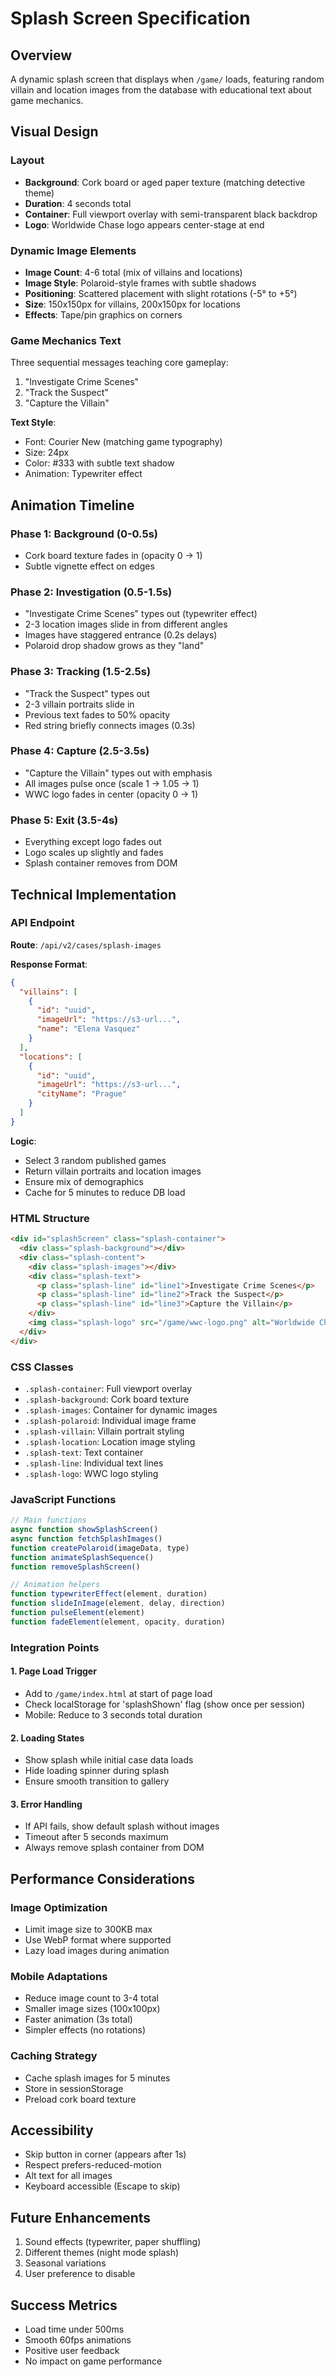 # Splash Screen Specification

## Overview
A dynamic splash screen that displays when `/game/` loads, featuring random villain and location images from the database with educational text about game mechanics.

## Visual Design

### Layout
- **Background**: Cork board or aged paper texture (matching detective theme)
- **Duration**: 4 seconds total
- **Container**: Full viewport overlay with semi-transparent black backdrop
- **Logo**: Worldwide Chase logo appears center-stage at end

### Dynamic Image Elements
- **Image Count**: 4-6 total (mix of villains and locations)
- **Image Style**: Polaroid-style frames with subtle shadows
- **Positioning**: Scattered placement with slight rotations (-5° to +5°)
- **Size**: 150x150px for villains, 200x150px for locations
- **Effects**: Tape/pin graphics on corners

### Game Mechanics Text
Three sequential messages teaching core gameplay:
1. "Investigate Crime Scenes"
2. "Track the Suspect"
3. "Capture the Villain"

**Text Style**:
- Font: Courier New (matching game typography)
- Size: 24px
- Color: #333 with subtle text shadow
- Animation: Typewriter effect

## Animation Timeline

### Phase 1: Background (0-0.5s)
- Cork board texture fades in (opacity 0 → 1)
- Subtle vignette effect on edges

### Phase 2: Investigation (0.5-1.5s)
- "Investigate Crime Scenes" types out (typewriter effect)
- 2-3 location images slide in from different angles
- Images have staggered entrance (0.2s delays)
- Polaroid drop shadow grows as they "land"

### Phase 3: Tracking (1.5-2.5s)
- "Track the Suspect" types out
- 2-3 villain portraits slide in
- Previous text fades to 50% opacity
- Red string briefly connects images (0.3s)

### Phase 4: Capture (2.5-3.5s)
- "Capture the Villain" types out with emphasis
- All images pulse once (scale 1 → 1.05 → 1)
- WWC logo fades in center (opacity 0 → 1)

### Phase 5: Exit (3.5-4s)
- Everything except logo fades out
- Logo scales up slightly and fades
- Splash container removes from DOM

## Technical Implementation

### API Endpoint
**Route**: `/api/v2/cases/splash-images`

**Response Format**:
```json
{
  "villains": [
    {
      "id": "uuid",
      "imageUrl": "https://s3-url...",
      "name": "Elena Vasquez"
    }
  ],
  "locations": [
    {
      "id": "uuid",
      "imageUrl": "https://s3-url...",
      "cityName": "Prague"
    }
  ]
}
```

**Logic**:
- Select 3 random published games
- Return villain portraits and location images
- Ensure mix of demographics
- Cache for 5 minutes to reduce DB load

### HTML Structure
```html
<div id="splashScreen" class="splash-container">
  <div class="splash-background"></div>
  <div class="splash-content">
    <div class="splash-images"></div>
    <div class="splash-text">
      <p class="splash-line" id="line1">Investigate Crime Scenes</p>
      <p class="splash-line" id="line2">Track the Suspect</p>
      <p class="splash-line" id="line3">Capture the Villain</p>
    </div>
    <img class="splash-logo" src="/game/wwc-logo.png" alt="Worldwide Chase">
  </div>
</div>
```

### CSS Classes
- `.splash-container`: Full viewport overlay
- `.splash-background`: Cork board texture
- `.splash-images`: Container for dynamic images
- `.splash-polaroid`: Individual image frame
- `.splash-villain`: Villain portrait styling
- `.splash-location`: Location image styling
- `.splash-text`: Text container
- `.splash-line`: Individual text lines
- `.splash-logo`: WWC logo styling

### JavaScript Functions
```javascript
// Main functions
async function showSplashScreen()
async function fetchSplashImages()
function createPolaroid(imageData, type)
function animateSplashSequence()
function removeSplashScreen()

// Animation helpers
function typewriterEffect(element, duration)
function slideInImage(element, delay, direction)
function pulseElement(element)
function fadeElement(element, opacity, duration)
```

### Integration Points

#### 1. Page Load Trigger
- Add to `/game/index.html` at start of page load
- Check localStorage for 'splashShown' flag (show once per session)
- Mobile: Reduce to 3 seconds total duration

#### 2. Loading States
- Show splash while initial case data loads
- Hide loading spinner during splash
- Ensure smooth transition to gallery

#### 3. Error Handling
- If API fails, show default splash without images
- Timeout after 5 seconds maximum
- Always remove splash container from DOM

## Performance Considerations

### Image Optimization
- Limit image size to 300KB max
- Use WebP format where supported
- Lazy load images during animation

### Mobile Adaptations
- Reduce image count to 3-4 total
- Smaller image sizes (100x100px)
- Faster animation (3s total)
- Simpler effects (no rotations)

### Caching Strategy
- Cache splash images for 5 minutes
- Store in sessionStorage
- Preload cork board texture

## Accessibility
- Skip button in corner (appears after 1s)
- Respect prefers-reduced-motion
- Alt text for all images
- Keyboard accessible (Escape to skip)

## Future Enhancements
1. Sound effects (typewriter, paper shuffling)
2. Different themes (night mode splash)
3. Seasonal variations
4. User preference to disable

## Success Metrics
- Load time under 500ms
- Smooth 60fps animations
- Positive user feedback
- No impact on game performance
